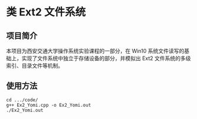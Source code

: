 # 类 Ext2 文件系统

## 项目简介

本项目为西安交通大学操作系统实验课程的一部分，在 Win10 系统文件读写的基础上，实现了文件系统中独立于存储设备的部分，并模拟出 Ext2 文件系统的多级索引、目录文件等机制。

## 使用方法

```
cd .../code/
g++ Ex2_Yomi.cpp -o Ex2_Yomi.out
./Ex2_Yomi.out
```
